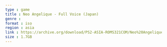 ```yaml
---
type : game
title : Neo Angelique - Full Voice (Japan)
genre : 
format : iso
region : asia
link : https://archive.org/download/PS2-ASIA-ROMS321COM/Neo%20Angelique%20-%20Full%20Voice%20%28Japan%29.7z
size : 1.7GB
---
```

